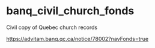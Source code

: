 # banq_civil_church_fonds
Civil copy of Quebec church records

https://advitam.banq.qc.ca/notice/78002?navFonds=true
